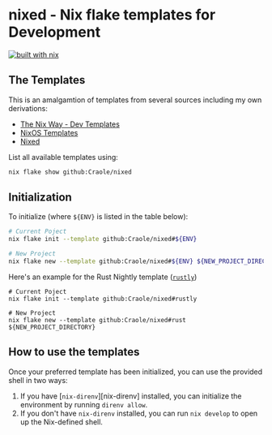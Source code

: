 # nixed - Nix flake templates for Development

[![built with nix](https://builtwithnix.org/badge.svg)](https://builtwithnix.org)

## The Templates
This is an amalgamtion of templates from several sources including my own derivations:

- [The Nix Way - Dev Templates](https://github.com/the-nix-way/dev-templates)
- [NixOS Templates](https://github.com/NixOS/templates)
- [Nixed](./templates)

List all available templates using:

```sh
nix flake show github:Craole/nixed
```

## Initialization

To initialize (where `${ENV}` is listed in the table below):

```sh
# Current Poject
nix flake init --template github:Craole/nixed#${ENV}

# New Project
nix flake new --template github:Craole/nixed#${ENV} ${NEW_PROJECT_DIRECTORY}
```

Here's an example for the Rust Nightly template ([`rustly`](./templates/rustly))

```shell
# Current Poject
nix flake init --template github:Craole/nixed#rustly

# New Project
nix flake new --template github:Craole/nixed#rust ${NEW_PROJECT_DIRECTORY}
```

## How to use the templates

Once your preferred template has been initialized, you can use the provided shell in two ways:

1. If you have [`nix-direnv`][nix-direnv] installed, you can initialize the environment by running `direnv allow`.
2. If you don't have `nix-direnv` installed, you can run `nix develop` to open up the Nix-defined shell.
